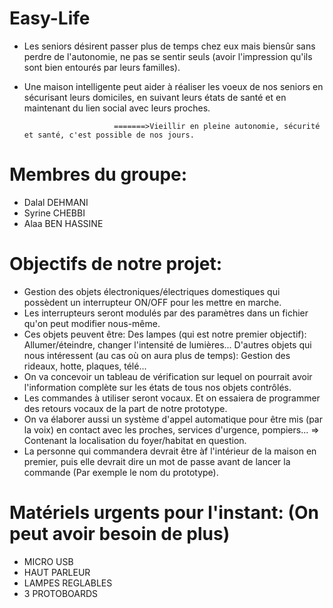 # Easy-Life
- Les seniors désirent passer plus de temps chez eux mais biensûr sans perdre de l'autonomie, ne pas se sentir seuls (avoir l'impression qu'ils sont bien entourés par leurs familles).
- Une maison intelligente peut aider à réaliser les voeux de nos seniors en sécurisant leurs domiciles, en suivant leurs états de santé et en maintenant du lien social avec leurs proches.

                          =======>Vieillir en pleine autonomie, sécurité et santé, c'est possible de nos jours.

# Membres du groupe:
- Dalal DEHMANI
- Syrine CHEBBI
- Alaa BEN HASSINE

# Objectifs de notre projet:
- Gestion des objets électroniques/électriques domestiques qui possèdent un interrupteur ON/OFF pour les mettre en marche.
- Les interrupteurs seront modulés par des paramètres dans un fichier qu'on peut modifier nous-même.
- Ces objets peuvent être: Des lampes (qui est notre premier objectif): Allumer/éteindre, changer l'intensité de lumières... D'autres objets qui nous intéressent (au cas où on aura plus de temps): Gestion des rideaux, hotte, plaques, télé...
- On va concevoir un tableau de vérification sur lequel on pourrait avoir l'information complète sur les états de tous nos objets contrôlés.
- Les commandes à utiliser seront vocaux. Et on essaiera de programmer des retours vocaux de la part de notre prototype.
- On va élaborer aussi un système d'appel automatique pour être mis (par la voix) en contact avec les proches, services d'urgence, pompiers... => Contenant la localisation du foyer/habitat en question.
- La personne qui commandera devrait être àf l'intérieur de la maison en premier, puis elle devrait dire un mot de passe avant de lancer la commande (Par exemple le nom du prototype).

# Matériels urgents pour l'instant: (On peut avoir besoin de plus)
- MICRO USB
- HAUT PARLEUR
- LAMPES REGLABLES
- 3 PROTOBOARDS
